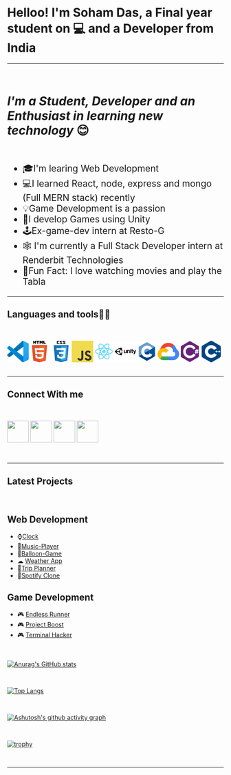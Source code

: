 <!-- Intro -->
#  Helloo! I'm Soham Das, a Final year student on 💻 and a Developer from India 

---
<br>


<!-- Heading -->

# *I'm a  Student, Developer and an Enthusiast in learning new technology* 😊

<br>
<!-- UL -->
<ul style = "font-size: 1.5em">
    <li>🎓I'm learing Web Development</li>
    <li>💻I learned React, node, express and mongo (Full MERN stack) recently</li>
    <li>💡Game Development is a passion</li>
    <li>🔶I develop Games using Unity</li>
    <li>🕹️Ex-game-dev intern at Resto-G</li>
    <li>🕸 I'm currently a Full Stack Developer intern at Renderbit Technologies</li>
    <li>🎥Fun Fact: I love watching movies and play the Tabla</li>
</ul>

---

<!-- Language -->

## Languages and tools💁‍♂️

<br>

[<img align="left" alt="Visual Studio Code" width="50px" src="https://raw.githubusercontent.com/github/explore/80688e429a7d4ef2fca1e82350fe8e3517d3494d/topics/visual-studio-code/visual-studio-code.png" />][linkedin]
[<img align="left" alt="HTML5" width="50px" src="https://raw.githubusercontent.com/github/explore/80688e429a7d4ef2fca1e82350fe8e3517d3494d/topics/html/html.png" />][linkedin]
[<img align="left" alt="HTML5" width="50px" src="https://raw.githubusercontent.com/github/explore/80688e429a7d4ef2fca1e82350fe8e3517d3494d/topics/css/css.png" />][linkedin]
[<img align="left" alt="HTML5" width="50px" src="https://raw.githubusercontent.com/github/explore/80688e429a7d4ef2fca1e82350fe8e3517d3494d/topics/javascript/javascript.png" />][linkedin]
[<img align="left" alt="HTML5" width="50px" src="https://raw.githubusercontent.com/github/explore/80688e429a7d4ef2fca1e82350fe8e3517d3494d/topics/react/react.png" />][linkedin]
[<img align="left" alt="HTML5" width="50px" src="https://raw.githubusercontent.com/github/explore/80688e429a7d4ef2fca1e82350fe8e3517d3494d/topics/unity/unity.png" />][linkedin]
[<img align="left" alt="HTML5" width="50px" src="https://raw.githubusercontent.com/github/explore/f3e22f0dca2be955676bc70d6214b95b13354ee8/topics/c/c.png" />][linkedin]
[<img align="left" alt="HTML5" width="50px" src="https://raw.githubusercontent.com/github/explore/f3e22f0dca2be955676bc70d6214b95b13354ee8/topics/google-cloud/google-cloud.png" />][linkedin]
[<img align="left" alt="HTML5" width="50px" src="https://raw.githubusercontent.com/devicons/devicon/2ae2a900d2f041da66e950e4d48052658d850630/icons/csharp/csharp-plain.svg" />][linkedin]
[<img align="left" alt="HTML5" width="50px" src="https://raw.githubusercontent.com/devicons/devicon/2ae2a900d2f041da66e950e4d48052658d850630/icons/cplusplus/cplusplus-plain.svg" />][linkedin]

<br>
<br>
<br>
<br>

---

<!-- Connect With me -->

## Connect With me

<br>

[<img height="50" width="50" src="https://cdn.jsdelivr.net/npm/simple-icons@v6/icons/facebook.svg" />][facebook]
[<img height="50" width="50" src="https://cdn.jsdelivr.net/npm/simple-icons@v6/icons/linkedin.svg" />][linkedin]
[<img height="50" width="50" src="https://cdn.jsdelivr.net/npm/simple-icons@v6/icons/instagram.svg" />][instagram]
[<img height="50" width="50" src="https://cdn.jsdelivr.net/npm/simple-icons@v6/icons/twitter.svg" />][twitter]

<br>

---

<!-- Latest Projects -->

## Latest Projects

<br>

## Web Development

- ⌚[Clock][Clock]
- 🎵[Music-Player][Music]
- 🎈[Balloon-Game][Balloon]
- ☁ [Weather App][Weather]
- 📝[Trip Planner][Trip]
- 🎃[Spotify Clone][Spotify]

## Game Development

- 🎮 [Endless Runner][Runner]
- 🎮 [Project Boost][Boost]
- 🎮 [Terminal Hacker][Hacker]

<br/>

[![Anurag's GitHub stats](https://github-readme-stats.vercel.app/api?username=Mark-42-max&theme=tokyonight)](https://github.com/anuraghazra/github-readme-stats)

<br/>

[![Top Langs](https://github-readme-stats.vercel.app/api/top-langs/?username=Mark-42-max&theme=tokyonight)](https://github.com/anuraghazra/github-readme-stats)

<br/>

[![Ashutosh's github activity graph](https://activity-graph.herokuapp.com/graph?username=Mark-42-max&theme=vue)](https://github.com/ashutosh00710/github-readme-activity-graph)

<br/>

[![trophy](https://github-profile-trophy.vercel.app/?username=Mark-42-max&theme=onedark)](https://github.com/ryo-ma/github-profile-trophy)

<br/>

---
<!-- Links -->

[linkedin]: https://www.linkedin.com/in/thedevsoham/

[facebook]: https://www.facebook.com

[instagram]: https://instagram.com

[twitter]: https://twitter.com/

<!-- Project links -->

[Clock]: https://cocky-lamarr-f2c71e.netlify.app

[Music]: https://festive-swanson-7896f6.netlify.app

[Balloon]: https://confident-austin-853f76.netlify.app

[Weather]: https://wizardly-northcutt-3317ea.netlify.app

[Trip]: https://nostalgic-ardinghelli-214cfb.netlify.app

[Spotify]: https://mark-42-max.github.io/Spotify_Clone/

[Runner]: https://github.com/Mark-42-max/Endless_Runner

[Boost]: https://github.com/Mark-42-max/Project_Boost_2.0

[Hacker]: https://github.com/Mark-42-max/Terminal_Hacker
